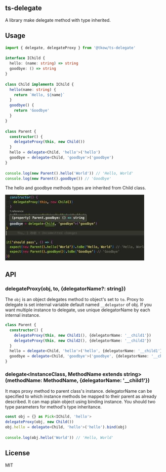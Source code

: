 ## ts-delegate

A library make delegate method with type inherited.

## Usage

```ts
import { delegate, delegateProxy } from '@tkow/ts-delegate'

interface IChild {
  hello: (name: string) => string
  goodbye: () => string
}

class Child implements IChild {
  hello(name: string) {
    return `Hello, ${name}`
  }
  goodbye() {
    return 'Goodbye'
  }
}

class Parent {
  constructor() {
    delegateProxy(this, new Child())
  }
  hello = delegate<Child, 'hello'>('hello')
  goodbye = delegate<Child, 'goodbye'>('goodbye')
}

console.log(new Parent().hello('World')) // 'Hello, World'
console.log(new Parent().goodbye()) // 'Goodbye'
```

The hello and goodbye methods types are inherited from Child class.

![example](./images//examle.jpg "example")

## API


### delegateProxy(obj, to, {delegatorName?: string})

The `obj` is an object delegates method to object's set to `to`.
Proxy to delegate is set internal variable default named `__delegator` of obj.
If you want multiple instance to delegate, use unique delegatorName by each internal instance.

```ts
class Parent {
  constructor() {
    delegateProxy(this, new Child1(), {delegatorName: '__child1'})
    delegateProxy(this, new Child2(), {delegatorName: '__child2'})
  }
  hello = delegate<Child, 'hello'>('hello', {delegatorName: '__child1'})
  goodbye = delegate<Child, 'goodbye'>('goodbye', {delegatorName: '__child2'})
}

```

### delegate<InstanceClass, MethodName extends string>(methodName: MethodName, {delegatorName: '__child1'})

It maps proxy method to parent class's instance. delegatorName can be specified to which instance methods be mapped to their parent as already described.
It can map plain object using binding instance. You should two type parameters for method's type inheritance.

```ts
const obj = {} as Pick<IChild, 'hello'>
delegateProxy(obj, new Child())
obj.hello = delegate<Child, 'hello'>('hello').bind(obj)

console.log(obj.hello('World')) // 'Hello, World'
```

## License

MIT
